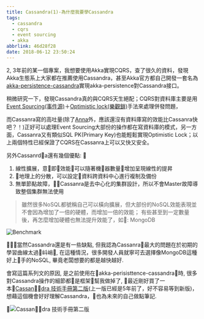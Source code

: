 ```yaml
---
title: Cassandra(1)-為什麼我要學Cassandra
tags:
  - cassandra
  - cqrs
  - event sourcing
  - akka
abbrlink: 46d28f28
date: 2018-06-12 23:50:24
---
```



2, 3年前的某一個專案，我想要使用Akka實現CQRS，查了很久的資料，發現Akka生態系上大家都在推薦使用Cassandra，甚至Akka官方都自己開發一套名為[akka-persistence-cassandra](https://github.com/akka/akka-persistence-cassandra)實現akka-persistence對Cassandra接口。

稍微研究一下，發現Cassandra真的與CQRS天生絕配；CQRS對資料庫主要是用[Event Sourcing(事件源)](https://martinfowler.com/eaaDev/EventSourcing.html)＋[Optimistic lock(樂觀鎖)](https://en.wikipedia.org/wiki/Optimistic_concurrency_control)手法來處理併發問題，

而Cassanra寫的高吐量(除了[Anna](https://databeta.wordpress.com/2018/03/09/anna-kvs/)外，應該還沒有資料庫寫的效能比Cassanra快吧？！)正好可以處理Event Sourcing大部份的操作都在寫資料庫的模式，另一方面，Cassanra又有類似SQL PK(Primary Key)也能輕鬆實現Optimistic Lock；以上兩個特性已經保證了CQRS在Cassanra上可以又快又安全。

另外Cassanrda還有幾個優點:

1. 線性擴展，意即效能可以隨著機器數量增加呈現線性的提昇
1. 地理上的分散，可以設定資料跨資料中心進行複制及備份
1. 無單節點故障，Cassanra是去中心化的集群設計，所以不會Master故障導致整個集群無法使用

> 雖然很多NoSQL都號稱自己可以橫向擴展，但大部份的NoSQL效能表現並不會因為增加了一倍的硬體，而增加一倍的效能； 有些甚至到一定數量後，再怎麼增加硬體也無法提升效能了，如: MongoDB

![Benchmark](https://academy.datastax.com/sites/default/files/benchmark-page-1-load-process.png)


當然Cassandra還是有一些缺點, 但我認為Cassanra最大的問題在於初期的學習曲線太過㞳峭, 在這種情況，很多開發人員就寧可去選擇像MongoDB這種好上手的NoSQL, 畢竟老闆想要的都是越快越好.

會寫這篇系列文的原因, 是之前使用在akka-perisisttence-cassandra時, 很多對Cassandra操作的細節都是框架幫我做掉了, 最近剛好買了一本[Cassandra 技術手冊第二版](http://www.books.com.tw/products/0010760815)(上一版已經是5年前了，好不容易等到新版)，想藉這個機會好好理解Cassandra，也為未來的自己做點筆記.

![Cassandra 技術手冊第二版](https://www.books.com.tw/img/001/076/08/0010760815.jpg)
